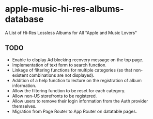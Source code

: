 # apple-music-hi-res-albums-database

A List of Hi-Res Lossless Albums for All "Apple and Music Lovers"

## TODO
- Enable to display Ad blocking recovery message on the top page.
- Implementation of text form to search function.
- Linkage of filtering functions for multiple categories (so that non-existent combinations are not displayed).
- Addition of a help function to lecture on the registration of album information.
- Allow the filtering function to be reset for each category.
- Allow non-US storefronts to be registered.
- Allow users to remove their login information from the Auth provider themselves.
- Migration from Page Router to App Router on datatable pages.
